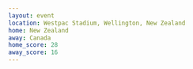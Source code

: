 ```yaml
---
layout: event
location: Westpac Stadium, Wellington, New Zealand
home: New Zealand
away: Canada
home_score: 28
away_score: 16
---
```

